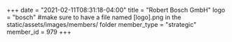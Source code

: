 +++
date = "2021-02-11T08:31:18-04:00"
title = "Robert Bosch GmbH"
logo = "bosch" #make sure to have a file named [logo].png in the static/assets/images/members/ folder
member_type = "strategic"
member_id = 979
+++